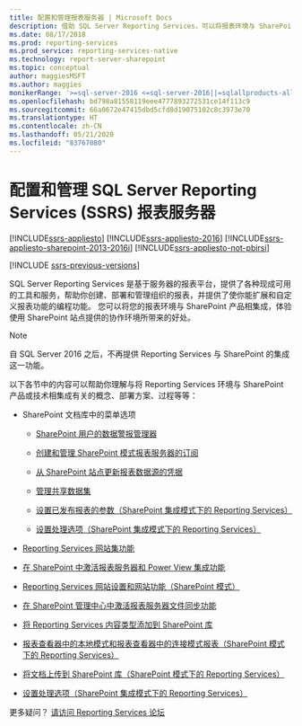 ```yaml
---
title: 配置和管理报表服务器 | Microsoft Docs
description: 借助 SQL Server Reporting Services，可以将报表环境与 SharePoint 产品集成，以使用 SharePoint 网站提供的协作。
ms.date: 08/17/2018
ms.prod: reporting-services
ms.prod_service: reporting-services-native
ms.technology: report-server-sharepoint
ms.topic: conceptual
author: maggiesMSFT
ms.author: maggies
monikerRange: '>=sql-server-2016 <=sql-server-2016||=sqlallproducts-allversions'
ms.openlocfilehash: bd798a81558119eee4777893272531ce14f113c9
ms.sourcegitcommit: 66a0672e47415dbd5cfd8d19075102c8c3973e70
ms.translationtype: HT
ms.contentlocale: zh-CN
ms.lasthandoff: 05/21/2020
ms.locfileid: "83767080"
---
```

# <a name="configuration-and-administration-of-a-sql-server-reporting-services-ssrs-report-server"></a>配置和管理 SQL Server Reporting Services (SSRS) 报表服务器

[!INCLUDE[ssrs-appliesto](../../includes/ssrs-appliesto.md)] [!INCLUDE[ssrs-appliesto-2016](../../includes/ssrs-appliesto-2016.md)] [!INCLUDE[ssrs-appliesto-sharepoint-2013-2016i](../../includes/ssrs-appliesto-sharepoint-2013-2016.md)] [!INCLUDE[ssrs-appliesto-not-pbirsi](../../includes/ssrs-appliesto-not-pbirs.md)]

[!INCLUDE [ssrs-previous-versions](../../includes/ssrs-previous-versions.md)]

SQL Server Reporting Services 是基于服务器的报表平台，提供了各种现成可用的工具和服务，帮助你创建、部署和管理组织的报表，并提供了使你能扩展和自定义报表功能的编程功能。 您可以将您的报表环境与 SharePoint 产品相集成，体验使用 SharePoint 站点提供的协作环境所带来的好处。

> [!NOTE]
> 自 SQL Server 2016 之后，不再提供 Reporting Services 与 SharePoint 的集成这一功能。

以下各节中的内容可以帮助你理解与将 Reporting Services 环境与 SharePoint 产品或技术相集成有关的概念、部署方案、过程等等：  
  
-   SharePoint 文档库中的菜单选项  
  
    -   [SharePoint 用户的数据警报管理器](../../reporting-services/data-alert-manager-for-sharepoint-users.md)  
  
    -   [创建和管理 SharePoint 模式报表服务器的订阅](../../reporting-services/subscriptions/create-and-manage-subscriptions-for-sharepoint-mode-report-servers.md)  
  
    -   [从 SharePoint 站点更新报表数据源的凭据](../../reporting-services/report-data/update-credentials-in-report-data-sources-from-a-sharepoint-site.md)  
  
    -   [管理共享数据集](../../reporting-services/report-data/manage-shared-datasets.md)  
  
    -   [设置已发布报表的参数（SharePoint 集成模式下的 Reporting Services）](../../reporting-services/report-design/set-parameters-on-a-published-report-sharepoint-integrated-mode.md)  
  
    -   [设置处理选项（SharePoint 集成模式下的 Reporting Services）](../../reporting-services/report-server-sharepoint/set-processing-options-reporting-services-in-sharepoint-integrated-mode.md)  
  
-   [Reporting Services 网站集功能](../../reporting-services/report-server-sharepoint/site-collection-features-reporting-services.md)  
  
-   [在 SharePoint 中激活报表服务器和 Power View 集成功能](../../reporting-services/report-server-sharepoint/site-collection-features-report-server-and-power-view.md)  
  
-   [Reporting Services 网站设置和网站功能（SharePoint 模式）](../../reporting-services/report-server-sharepoint/site-settings-and-features-reporting-services.md)  
  
-   [在 SharePoint 管理中心中激活报表服务器文件同步功能](../../reporting-services/report-server-sharepoint/activate-the-report-server-file-sync-feature-in-sharepoint-ca.md)  
  
-   [将 Reporting Services 内容类型添加到 SharePoint 库](../../reporting-services/report-server-sharepoint/add-reporting-services-content-types-to-a-sharepoint-library.md)  
  
-   [报表查看器中的本地模式和报表查看器中的连接模式报表（SharePoint 模式下的 Reporting Services）](../../reporting-services/report-server-sharepoint/local-mode-vs-connected-mode-reports-in-the-report-viewer.md)  
  
-   [将文档上传到 SharePoint 库（SharePoint 模式下的 Reporting Services）](../../reporting-services/report-server-sharepoint/upload-documents-to-a-sharepoint-library-reporting-services-in-sharepoint-mode.md)  
  
-   [设置处理选项（SharePoint 集成模式下的 Reporting Services）](../../reporting-services/report-server-sharepoint/set-processing-options-reporting-services-in-sharepoint-integrated-mode.md)  
  
更多疑问？ [请访问 Reporting Services 论坛](https://go.microsoft.com/fwlink/?LinkId=620231)
